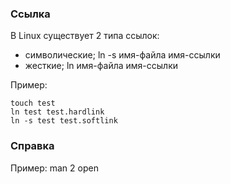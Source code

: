 ### Ссылка

В Linux существует 2 типа ссылок:
- символические; ln -s имя-файла имя-ссылки 
- жесткие; ln имя-файла имя-ссылки

Пример:
```
touch test
ln test test.hardlink
ln -s test test.softlink
```

### Справка
Пример: man 2 open

